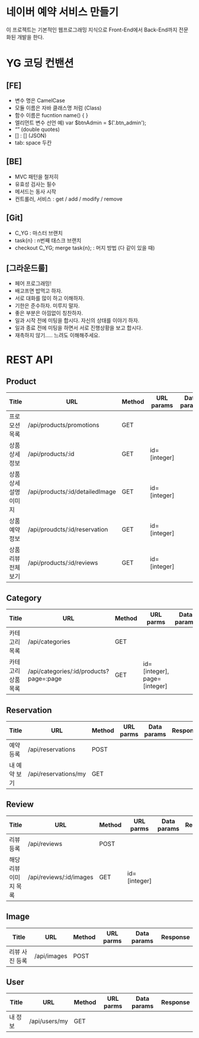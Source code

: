 # 네이버 예약 서비스 만들기
이 프로젝트는 기본적인 웹프로그래밍 지식으로 Front-End에서 Back-End까지 전문화된 개발을 한다.


# YG 코딩 컨밴션
## [FE]
- 변수 명은 CamelCase
- 모듈 이름은 자바 클래스명 처럼 (Class)
- 함수 이름은 fucntion name() { }
- 엘리먼트 변수 선언 예) var $btnAdmin = $('.btn_admin');
- “” (double quotes)
- [] : [] (JSON)
- tab: space 두칸

## [BE]
- MVC 패턴을 철저히
- 유효성 검사는 필수
- 메서드는 동사 시작
- 컨트롤러, 서비스 : get / add / modify / remove

## [Git]
- C_YG : 마스터 브랜치
- task{n} : n번째 태스크 브랜치
- checkout C_YG; merge task{n}; : 머지 방법 (다 같이 있을 때)

## [그라운드룰]
- 페어 프로그래밍!
- 배고프면 밥먹고 하자.
- 서로 대화를 많이 하고 이해하자.
- 기한은 준수하자. 미루지 말자.
- 좋은 부분은 아낌없이 칭찬하자.
- 일과 시작 전에 미팅을 합시다. 자신의 상태를 이야기 하자.
- 일과 종료 전에 미팅을 하면서 서로 진행상황을 보고 합시다.
- 재촉하지 않기..... 느려도 이해해주세요.


# REST API
## Product
| Title                 | URL                             | Method | URL params   | Data params | Response |
|-----------------------|---------------------------------|--------|--------------|-------------|----------|
| 프로모션 목록         | /api/products/promotions        | GET    |              |             |          |
| 상품 상세 정보        | /api/products/:id               | GET    | id=[integer] |             |          |
| 상품 상세 설명 이미지 | /api/products/:id/detailedImage | GET    | id=[integer] |             |          |
| 상품 예약 정보        | /api/proudcts/:id/reservation   | GET    | id=[integer] |             |          |
| 상품 리뷰 전체 보기   | /api/products/:id/reviews       | GET    | id=[integer] |             |          |  

## Category  
 | Title              | URL                                     | Method | URL parms                    |  Data params | Response |
 |--------------------|-----------------------------------------|--------|------------------------------|--------------|----------|
 | 카테고리 목록      | /api/categories                         | GET    |                              |              |          |
 | 카테고리 상품 목록 | /api/categories/:id/products?page=:page | GET    | id=[integer], page=[integer] |              |          |  

## Reservation
| Title        | URL                  | Method | URL parms |  Data params | Response |
|--------------|----------------------|--------|-----------|--------------|----------|
| 예약 등록    | /api/reservations    | POST   |           |              |          |
| 내 예약 보기 | /api/reservations/my | GET    |           |              |          |  


## Review
| Title                 | URL                     | Method | URL parms    |  Data params | Response |
|-----------------------|-------------------------|--------|--------------|--------------|----------|
| 리뷰 등록             | /api/reviews            | POST   |              |              |          |
| 해당 리뷰 이미지 목록 | /api/reviews/:id/images | GET    | id=[integer] |              |          |


## Image
| Title          | URL         | Method | URL parms |  Data params | Response |
|----------------|-------------|--------|-----------|--------------|----------|
| 리뷰 사진 등록 | /api/images | POST   |           |              |          |


## User
| Title   | URL           | Method | URL parms |  Data params | Response |
|---------|---------------|--------|-----------|--------------|----------|
| 내 정보 | /api/users/my | GET    |           |              |          | |
